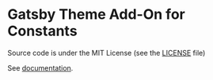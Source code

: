 # Gatsby Theme Add-On for Constants

Source code is under the MIT License (see the [LICENSE](../../LICENSE) file)

See [documentation](https://docs-kit.commercetools.vercel.app/documentation/configuration/extensions#gatsby-theme-add-on-for-constants).
